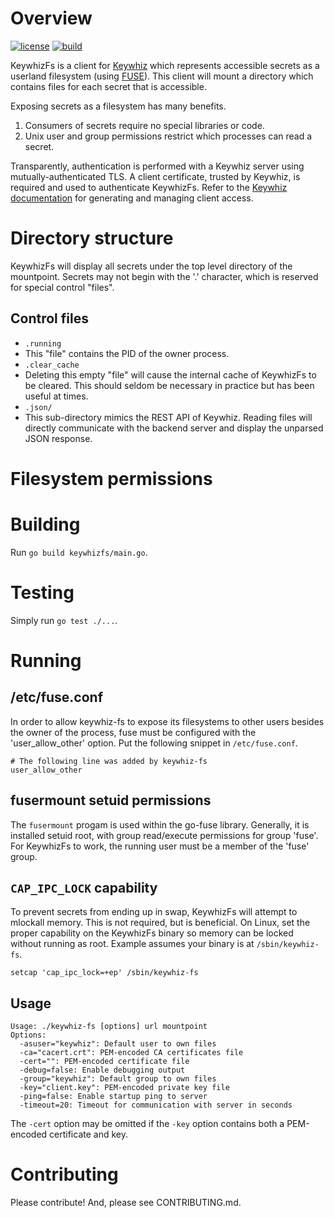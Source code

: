 # Overview

[![license](https://img.shields.io/badge/license-apache_2.0-red.svg?style=flat)](https://raw.githubusercontent.com/square/keywhiz-fs/master/LICENSE)
[![build](https://img.shields.io/travis/square/keywhiz-fs.svg?style=flat)](https://travis-ci.org/square/keywhiz-fs)

KeywhizFs is a client for [Keywhiz][1] which represents accessible secrets as a userland filesystem (using [FUSE][2]). This client will mount a directory which contains files for each secret that is accessible.

Exposing secrets as a filesystem has many benefits.

1. Consumers of secrets require no special libraries or code.
2. Unix user and group permissions restrict which processes can read a secret.

Transparently, authentication is performed with a Keywhiz server using mutually-authenticated TLS. A client certificate, trusted by Keywhiz, is required and used to authenticate KeywhizFs. Refer to the [Keywhiz documentation][1] for generating and managing client access.

# Directory structure

KeywhizFs will display all secrets under the top level directory of the mountpoint. Secrets may not begin with the '.' character, which is reserved for special control "files".

## Control files

- `.running`
 - This "file" contains the PID of the owner process.
- `.clear_cache`
 - Deleting this empty "file" will cause the internal cache of KeywhizFs to be cleared. This should seldom be necessary in practice but has been useful at times.
- `.json/`
 - This sub-directory mimics the REST API of Keywhiz. Reading files will directly communicate with the backend server and display the unparsed JSON response.

# Filesystem permissions

# Building

Run `go build keywhizfs/main.go`.

# Testing

Simply run `go test ./...`.

# Running

## /etc/fuse.conf

In order to allow keywhiz-fs to expose its filesystems to other users besides the owner of the process, fuse must be configured with the 'user_allow_other' option. Put the following snippet in `/etc/fuse.conf`.

```
# The following line was added by keywhiz-fs
user_allow_other
```

## fusermount setuid permissions

The `fusermount` progam is used within the go-fuse library. Generally, it is installed setuid root, with group read/execute permissions for group 'fuse'. For KeywhizFs to work, the running user must be a member of the 'fuse' group.

## `CAP_IPC_LOCK` capability

To prevent secrets from ending up in swap, KeywhizFs will attempt to mlockall memory. This is not required, but is beneficial. On Linux, set the proper capability on the KeywhizFs binary so memory can be locked without running as root. Example assumes your binary is at `/sbin/keywhiz-fs`.

```
setcap 'cap_ipc_lock=+ep' /sbin/keywhiz-fs
```

## Usage

```
Usage: ./keywhiz-fs [options] url mountpoint
Options:
  -asuser="keywhiz": Default user to own files
  -ca="cacert.crt": PEM-encoded CA certificates file
  -cert="": PEM-encoded certificate file
  -debug=false: Enable debugging output
  -group="keywhiz": Default group to own files
  -key="client.key": PEM-encoded private key file
  -ping=false: Enable startup ping to server
  -timeout=20: Timeout for communication with server in seconds
```

The `-cert` option may be omitted if the `-key` option contains both a PEM-encoded certificate and key.

# Contributing

Please contribute! And, please see CONTRIBUTING.md.

[1]: https://square.github.io/keywhiz
[2]: http://fuse.sourceforge.net/
